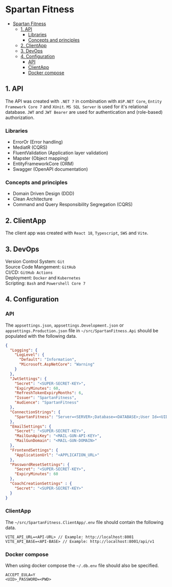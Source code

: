 # Spartan Fitness

- [Spartan Fitness](#spartan-fitness)
  - [1. API](#1-api)
    - [Libraries](#libraries)
    - [Concepts and principles](#concepts-and-principles)
  - [2. ClientApp](#2-clientapp)
  - [3. DevOps](#3-devops)
  - [4. Configuration](#4-configuration)
    - [API](#api)
    - [ClientApp](#clientapp)
    - [Docker compose](#docker-compose)

## 1. API

The API was created with `.NET 7` in combination with `ASP.NET Core`, `Entity Framework Core 7` and `XUnit`. `MS SQL Server` is used for it's relational database. `JWT` and `JWT Bearer` are used for authentication and (role-based) authorization.

### Libraries

- ErrorOr (Error handling)
- MediatR (CQRS)
- FluentValidation (Application layer validation)
- Mapster (Object mapping)
- EntityFrameworkCore (ORM)
- Swagger (OpenAPI documentation)

### Concepts and principles

- Domain Driven Design (DDD)
- Clean Architecture
- Command and Query Responsibility Segregation (CQRS)

## 2. ClientApp

The client app was created with `React 18`, `Typescript`, `SWS` and `Vite`.

## 3. DevOps

Version Control System: `Git`<br/>
Source Code Mangement: `GitHub`<br/>
CI/CD: `GitHub Actions`<br/>
Deployment: `Docker` and `Kubernetes`<br/>
Scripting: `Bash` and `Powershell Core 7`<br/>

## 4. Configuration

### API

The `appsettings.json`, `appsettings.Development.json` or `appsettings.Production.json` file in `~/src/SpartanFitness.Api` should be populated with the following data.

```json
{
  "Logging": {
    "LogLevel": {
      "Default": "Information",
      "Microsoft.AspNetCore": "Warning"
    }
  },
  "JwtSettings": {
    "Secret": "<SUPER-SECRET-KEY>",
    "ExpiryMinutes": 60,
    "RefreshTokenExpiryMonths": 6,
    "Issuer": "SpartanFitness",
    "Audience": "SpartanFitness"
  },
  "ConnectionStrings": {
    "SpartanFitness": "Server=<SERVER>;Database=<DATABASE>;User Id=<UID>;Password=<PWD>;TrustServerCertificate=true;"
  },
  "EmailSettings": {
    "Secret": "<SUPER-SECRET-KEY>",
    "MailGunApiKey": "<MAIL-GUN-API-KEY>",
    "MailGunDomain": "<MAIL-GUN-DOMAIN>"
  },
  "FrontendSettings": {
    "ApplicationUrl": "<APPLICATION_URL>"
  },
  "PasswordResetSettings": {
    "Secret": "<SUPER-SECRET-KEY>",
    "ExpiryMinutes": 60
  },
  "CoachCreationSettings" : {
    "Secret": "<SUPER-SECRET-KEY>"
  }
}
```

### ClientApp

The `~/src/SpartanFitness.ClientApp/.env` file should contain the following data.

```env
VITE_API_URL=<API-URL> // Example: http://localhost:8001
VITE_API_BASE=<API-BASE> // Example: http://localhost:8001/api/v1
```

### Docker compose

When using docker compose the `~/.db.env` file should also be specified.

```env 
ACCEPT_EULA=Y
<UID>_PASSWORD=<PWD>
```
